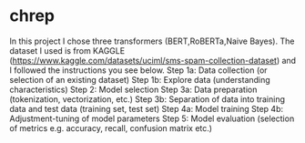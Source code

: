# chrep
In this project I chose three transformers (BERT,RoBERTa,Naive Bayes). The dataset I used
is from KAGGLE (https://www.kaggle.com/datasets/uciml/sms-spam-collection-dataset) and I followed the instructions you see below.
Step 1a: Data collection (or selection of an existing dataset)
Step 1b: Explore data (understanding characteristics)
Step 2: Model selection
Step 3a: Data preparation (tokenization, vectorization, etc.)
Step 3b: Separation of data into training data and test data (training set, test set)
Step 4a: Model training
Step 4b: Adjustment-tuning of model parameters
Step 5: Model evaluation (selection of metrics e.g. accuracy, recall, confusion matrix etc.)
